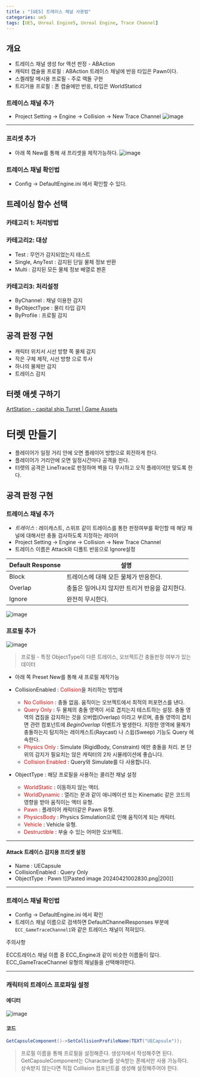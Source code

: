 ```yaml
---
title : "[UE5] 트레이스 채널 사용법"
categories: ue5
tags: [UE5, Unreal Engine5, Unreal Engine, Trace Channel]
---
```


## 개요


- 트레이스 채널 생성 for 액션 판정 - ABAction
- 캐릭터 캡슐용 프로필 : ABAction 트레이스 채널에 반응 타입은 Pawn이다.
- 스켈레탈 메시용 프로필 - 주로 랙돌 구현
- 트리거용 프로필 : 폰 캡슐에만 반응, 타입은 WorldStaticd
### 트레이스 채널 추가
- Project Setting -> Engine -> Collision -> New Trace Channel
![image](https://github.com/mohitto55/mohitto55.github.io/assets/154340583/790c3cdb-0cc0-47c8-951b-2684e9ff83e0)

---
### 프리셋 추가

- 아래 쪽 New를 통해 새 프리셋을 제작가능하다.
![image](https://github.com/mohitto55/mohitto55.github.io/assets/154340583/4a377dfa-33c4-4d18-8413-a3b5894a3416)

### 트레이스 채널 확인법
- Config -> DefaultEngine.ini 에서 확인할 수 있다.

## 트레이싱 함수 선택
### 카테고리 1: 처리방법
### 카테고리2: 대상
- Test : 무언가 감지되었는지 테스트
- Single, AnyTest : 감지된 단일 물체 정보 반환
- Multi : 감지된 모든 물체 정보 배열로 봔혼

### 카테고리3: 처리설정
- ByChannel : 채널 이용한 감지
- ByObjectType : 물리 타입 감지
- ByProfile : 프로필 감지

## 공격 판정 구현
- 캐릭터 위치서 시선 방향 쪽 물체 감지
- 작은 구체 제작, 시선 방향 으로 투사
- 하나의 물체만 감지
- 트레이스 감지

## 터렛 애셋 구하기
[ArtStation - capital ship Turret | Game Assets](https://www.artstation.com/marketplace/p/8gMjY/capital-ship-turret)

# 터렛 만들기
-  플레이어가 일정 거리 안에 오면 플레이어 방향으로 회전하게 한다.
- 플레이어가 거리안에 오면 일정시간마다 공격을 한다.
- 터렛의 공격은 LineTrace로 판정하며 벽을 다 무시하고 오직 플레이어만 맞도록 한다.

## 공격 판정 구현

### 트레이스 채널 추가
- *트레이스* : 레이캐스트, 스위프 같이 트레이스를 통한 판정여부를 확인할 때 해당 채널에 대해서만 충돌 검사하도록 지정하는 레이어
- Project Setting -> Engine -> Collision -> New Trace Channel
- 트레이스 이름은 Attack와 디폴트 반응으로 Ignore설정

| Default Response | 설명                         |
| ---------------- | -------------------------- |
| Block            | 트레이스에 대해 모든 물체가 반응한다.      |
| Overlap          | 충돌은 일어나지 않지만 트리거 반응을 감지한다. |
| Ignore           | 완전히 무시한다.                  |
![image](https://github.com/mohitto55/mohitto55.github.io/assets/154340583/4a93d8e7-9c7d-4583-93de-a421a3ca3455)

### 프로필 추가
![image](https://github.com/mohitto55/mohitto55.github.io/assets/154340583/9ceb5829-48e8-4536-bd61-55f9046cdf8f)

> 프로필 - 특정 ObjectType이 다른 트레이스, 오브젝트간 충돌판정 여부가 있는 데이터

- 아래 쪽 Preset New를 통해 새 프로필 제작가능
- CollisionEnabled : <font color='dodgerred'>Collision</font>을 처리하는 방법에
	- <font color='dodgerred'>No Collision</font> : 충돌 없음. 움직이는 오브젝트에서 최적의 퍼포먼스를 낸다.
	- <font color='dodgerred'>Query Only</font> : 두 물체의 충돌 영역이 서로 겹치는지 테스트하는 설정. 충돌 영역의 겹침을 감지하는 것을 오버랩(Overlap) 이라고 부르며, 충돌 영역이 겹치면 관련 컴포넌트에 *BeginOverlap* 이벤트가 발생한다. 지정한 영역에 물체가 충돌하는지 탐지하는 레이캐스트(Raycast) 나 스윕(Sweep) 기능도 Query 에 속한다.
	- <font color='dodgerred'>Physics Only</font> : Simulate (RigidBody, Constraint) 에만 충돌을 처리. 본 단위의 감지가 필요치는 않은 캐릭터의 2차 시뮬레이션에 좋습니다.
	- <font color='dodgerred'>Collision Enabled</font> : Query와 Simulate를 다 사용합니다.


- ObjectType : 해당 프로필을 사용하는 콜리전 채널 설정
	- <font color='dodgerred'>WorldStatic</font> : 이동하지 않는 액터.
	- <font color='dodgerred'>WorldDynamic</font> : 열리는 문과 같이 애니메이션 또는 Kinematic 같은 코드의 영향을 받아 움직이는 액터 유형.
	- <font color='dodgerred'>Pawn</font> : 플레이어 캐릭터같은 Pawn 유형.
	- <font color='dodgerred'>PhysicsBody</font> : Physics Simulation으로 인해 움직이게 되는 캐릭터.
	- <font color='dodgerred'>Vehicle</font> : Vehicle 유형.
	- <font color='dodgerred'>Destructible</font> : 부술 수 있는 어떠한 오브젝트.

---

#### Attack 트레이스 감지용 프리셋 설정
- Name : UECapsule
- CollisionEnabled : Query Only
- ObjectType : Pawn
![[Pasted image 20240421002830.png|200]]

---

### 트레이스 채널 확인법
- Config -> DefaultEngine.ini 에서 확인
- 트레이스 채널 이름으로 검색하면 DefaultChannelResponses 부분에 `ECC_GameTraceChannel1`와 같은 트레이스 채널이 적혀있다.

<div class='callout-warning-expanded'>
<div class='callout-header'>주의사항</div>
<p>
ECC트레이스 채널 이름 중 ECC_Engine과 같이 비슷한 이름들이 많다.
ECC_GameTraceChannel 유형의 채널들을 선택해야한다.
</p>
</div>

---
### 캐릭터의 트레이스 프로파일 설정
#### 에디터
![image](https://github.com/mohitto55/mohitto55.github.io/assets/154340583/42a8a974-0448-4406-9f75-5149e86ac974)

#### 코드
```cs
GetCapsuleComponent()->SetCollisionProfileName(TEXT("UECapsule"));
```
> 프로필 이름을 통해 프로필을 설정해준다. 생성자에서 작성해주면 된다.
> GetCapsuleComponent는 Character를 상속받는 폰에서만 사용 가능하다.
> 상속받지 않는다면 직접 Collision 컴포넌트를 생성해 설정해주어야 한다.

